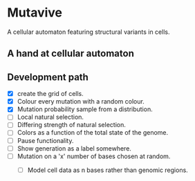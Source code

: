 # Mutavive

A cellular automaton featuring structural variants in cells.

## A hand at cellular automaton

## Development path

- [x] create the grid of cells.
- [x] Colour every mutation with a random colour.
- [x] Mutation probability sample from a distribution.
- [ ] Local natural selection.
- [ ] Differing strength of natural selection.
- [ ] Colors as a function of the total state of the genome.
- [ ] Pause functionality.
- [ ] Show generation as a label somewhere.
- [ ] Mutation on a 'x' number of bases chosen at random.
    - [ ] Model cell data as n bases rather than genomic regions.

